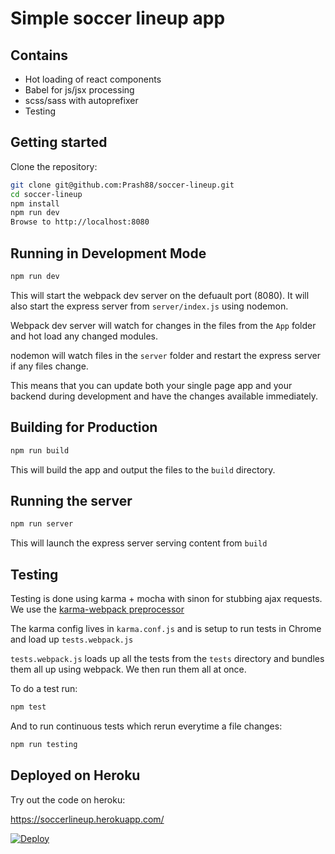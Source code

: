 # Simple soccer lineup app

## Contains

* Hot loading of react components
* Babel for js/jsx processing
* scss/sass with autoprefixer
* Testing

## Getting started
Clone the repository:

```sh
git clone git@github.com:Prash88/soccer-lineup.git
cd soccer-lineup
npm install
npm run dev
Browse to http://localhost:8080
```

## Running in Development Mode
```sh
npm run dev
```
This will start the webpack dev server on the defuault port (8080). It will also start the express server from `server/index.js` using nodemon.

Webpack dev server will watch for changes in the files from the `App` folder and hot load any changed modules.

nodemon will watch files in the `server` folder and restart the express server if any files change.

This means that you can update both your single page app and your backend during development and have the changes available immediately.

## Building for Production
```sh
npm run build
```
This will build the app and output the files to the `build` directory.

## Running the server
```sh
npm run server
```
This will launch the express server serving content from `build`

## Testing
Testing is done using karma + mocha with sinon for stubbing ajax requests. We use the [karma-webpack preprocessor](https://github.com/webpack/karma-webpack)

The karma config lives in `karma.conf.js` and is setup to run tests in Chrome and load up `tests.webpack.js`

`tests.webpack.js` loads up all the tests from the `tests` directory and bundles them all up using webpack. We then run them all at once.

To do a test run:

```sh
npm test
```

And to run continuous tests which rerun everytime a file changes:

```sh
npm run testing
```

## Deployed on Heroku

Try out the code on heroku:

https://soccerlineup.herokuapp.com/

[![Deploy](https://www.herokucdn.com/deploy/button.png)](https://heroku.com/deploy)


